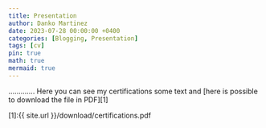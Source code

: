 ```yaml
---
title: Presentation
author: Danko Martinez
date: 2023-07-28 00:00:00 +0400
categories: [Blogging, Presentation]
tags: [cv]
pin: true
math: true
mermaid: true
---
```

.............
Here you can see my certifications 
some text and [here is possible to download the file in PDF][1]

[1]:{{ site.url }}/download/certifications.pdf
